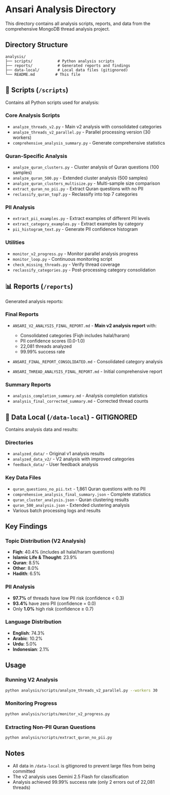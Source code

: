 # Ansari Analysis Directory

This directory contains all analysis scripts, reports, and data from the comprehensive MongoDB thread analysis project.

## Directory Structure

```
analysis/
├── scripts/           # Python analysis scripts
├── reports/           # Generated reports and findings
├── data-local/        # Local data files (gitignored)
└── README.md         # This file
```

## 📁 Scripts (`/scripts`)

Contains all Python scripts used for analysis:

### Core Analysis Scripts
- `analyze_threads_v2.py` - Main v2 analysis with consolidated categories
- `analyze_threads_v2_parallel.py` - Parallel processing version (30 workers)
- `comprehensive_analysis_summary.py` - Generate comprehensive statistics

### Quran-Specific Analysis
- `analyze_quran_clusters.py` - Cluster analysis of Quran questions (100 samples)
- `analyze_quran_500.py` - Extended cluster analysis (500 samples)
- `analyze_quran_clusters_multisize.py` - Multi-sample size comparison
- `extract_quran_no_pii.py` - Extract Quran questions with no PII
- `reclassify_quran_top7.py` - Reclassify into top 7 categories

### PII Analysis
- `extract_pii_examples.py` - Extract examples of different PII levels
- `extract_category_examples.py` - Extract examples by category
- `pii_histogram_text.py` - Generate PII confidence histogram

### Utilities
- `monitor_v2_progress.py` - Monitor parallel analysis progress
- `monitor_loop.py` - Continuous monitoring script
- `check_missing_threads.py` - Verify thread coverage
- `reclassify_categories.py` - Post-processing category consolidation

## 📊 Reports (`/reports`)

Generated analysis reports:

### Final Reports
- `ANSARI_V2_ANALYSIS_FINAL_REPORT.md` - **Main v2 analysis report** with:
  - Consolidated categories (Fiqh includes halal/haram)
  - PII confidence scores (0.0-1.0)
  - 22,081 threads analyzed
  - 99.99% success rate

- `ANSARI_FINAL_REPORT_CONSOLIDATED.md` - Consolidated category analysis
- `ANSARI_THREAD_ANALYSIS_FINAL_REPORT.md` - Initial comprehensive report

### Summary Reports
- `analysis_completion_summary.md` - Analysis completion statistics
- `analysis_final_corrected_summary.md` - Corrected thread counts

## 💾 Data Local (`/data-local`) - GITIGNORED

Contains analysis data and results:

### Directories
- `analyzed_data/` - Original v1 analysis results
- `analyzed_data_v2/` - V2 analysis with improved categories
- `feedback_data/` - User feedback analysis

### Key Data Files
- `quran_questions_no_pii.txt` - 1,861 Quran questions with no PII
- `comprehensive_analysis_final_summary.json` - Complete statistics
- `quran_cluster_analysis.json` - Quran clustering results
- `quran_500_analysis.json` - Extended clustering analysis
- Various batch processing logs and results

## Key Findings

### Topic Distribution (V2 Analysis)
- **Fiqh**: 40.4% (includes all halal/haram questions)
- **Islamic Life & Thought**: 23.9%
- **Quran**: 8.5%
- **Other**: 8.0%
- **Hadith**: 6.5%

### PII Analysis
- **97.7%** of threads have low PII risk (confidence < 0.3)
- **93.4%** have zero PII (confidence = 0.0)
- Only **1.0%** high risk (confidence ≥ 0.7)

### Language Distribution
- **English**: 74.3%
- **Arabic**: 10.2%
- **Urdu**: 5.0%
- **Indonesian**: 2.1%

## Usage

### Running V2 Analysis
```bash
python analysis/scripts/analyze_threads_v2_parallel.py --workers 30
```

### Monitoring Progress
```bash
python analysis/scripts/monitor_v2_progress.py
```

### Extracting Non-PII Quran Questions
```bash
python analysis/scripts/extract_quran_no_pii.py
```

## Notes

- All data in `/data-local` is gitignored to prevent large files from being committed
- The v2 analysis uses Gemini 2.5 Flash for classification
- Analysis achieved 99.99% success rate (only 2 errors out of 22,081 threads)